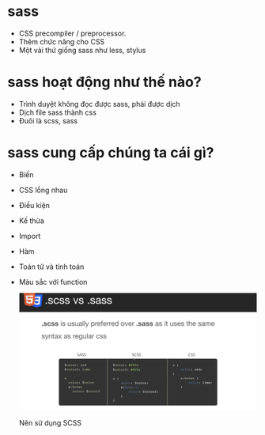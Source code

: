 # sass

- CSS precompiler / preprocessor.
- Thêm chức năng cho CSS
- Một vài thứ giống sass như less, stylus

# sass hoạt động như thế nào?

- Trình duyệt không đọc được sass, phải được dịch
- Dịch file sass thành css
- Đuôi là scss, sass

# sass cung cấp chúng ta cái gì?

- Biến
- CSS lồng nhau
- Điều kiện
- Kế thừa
- Import
- Hàm
- Toán tử và tính toán
- Màu sắc với function

  ![Sass-1](./images/sass-1.png)

  Nên sử dụng SCSS
